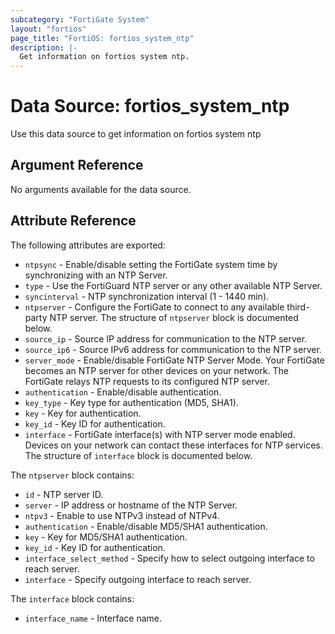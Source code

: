 ```yaml
---
subcategory: "FortiGate System"
layout: "fortios"
page_title: "FortiOS: fortios_system_ntp"
description: |-
  Get information on fortios system ntp.
---
```


# Data Source: fortios_system_ntp
Use this data source to get information on fortios system ntp

## Argument Reference

No arguments available for the data source.

## Attribute Reference

The following attributes are exported:

* `ntpsync` - Enable/disable setting the FortiGate system time by synchronizing with an NTP Server.
* `type` - Use the FortiGuard NTP server or any other available NTP Server.
* `syncinterval` - NTP synchronization interval (1 - 1440 min).
* `ntpserver` - Configure the FortiGate to connect to any available third-party NTP server. The structure of `ntpserver` block is documented below.
* `source_ip` - Source IP address for communication to the NTP server.
* `source_ip6` - Source IPv6 address for communication to the NTP server.
* `server_mode` - Enable/disable FortiGate NTP Server Mode. Your FortiGate becomes an NTP server for other devices on your network. The FortiGate relays NTP requests to its configured NTP server.
* `authentication` - Enable/disable authentication.
* `key_type` - Key type for authentication (MD5, SHA1).
* `key` - Key for authentication.
* `key_id` - Key ID for authentication.
* `interface` - FortiGate interface(s) with NTP server mode enabled. Devices on your network can contact these interfaces for NTP services. The structure of `interface` block is documented below.

The `ntpserver` block contains:

* `id` - NTP server ID.
* `server` - IP address or hostname of the NTP Server.
* `ntpv3` - Enable to use NTPv3 instead of NTPv4.
* `authentication` - Enable/disable MD5/SHA1 authentication.
* `key` - Key for MD5/SHA1 authentication.
* `key_id` - Key ID for authentication.
* `interface_select_method` - Specify how to select outgoing interface to reach server.
* `interface` - Specify outgoing interface to reach server.

The `interface` block contains:

* `interface_name` - Interface name.

